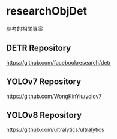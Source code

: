 # researchObjDet
參考的相關專案

## DETR Repository
https://github.com/facebookresearch/detr

## YOLOv7 Repository
https://github.com/WongKinYiu/yolov7

## YOLOv8 Repository
https://github.com/ultralytics/ultralytics

